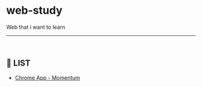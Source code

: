 # web-study
Web that i want to learn

---

<br>

## :mag_right: ​LIST

- [Chrome App - Momentum](https://github.com/daseul-lee99/web-study/tree/master/nomadcoders/1_ChromeApp_Momentum)

